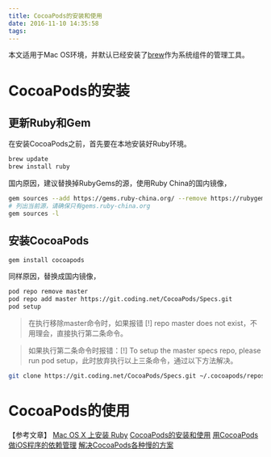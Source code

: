 ```yaml
---
title: CocoaPods的安装和使用
date: 2016-11-10 14:35:58
tags:
---
```

本文适用于Mac OS环境，并默认已经安装了[brew](http://brew.sh/index_zh-cn.html)作为系统组件的管理工具。

# CocoaPods的安装

## 更新Ruby和Gem

在安装CocoaPods之前，首先要在本地安装好Ruby环境。

```bash
brew update
brew install ruby
```

国内原因，建议替换掉RubyGems的源，使用Ruby China的国内镜像，

```bash
gem sources --add https://gems.ruby-china.org/ --remove https://rubygems.org/
# 列出当前源，请确保只有gems.ruby-china.org
gem sources -l
```

## 安装CocoaPods

```bash
gem install cocoapods
```

同样原因，替换成国内镜像，

```bash
pod repo remove master
pod repo add master https://git.coding.net/CocoaPods/Specs.git
pod setup
```

> 在执行移除master命令时，如果报错 [!] repo master does not exist，不用理会，直接执行第二条命令。

> 如果执行第二条命令时报错：[!] To setup the master specs repo, please run pod setup，此时放弃执行以上三条命令，通过以下方法解决。

```bash
git clone https://git.coding.net/CocoaPods/Specs.git ~/.cocoapods/repos/master
```

# CocoaPods的使用

【参考文章】
[Mac OS X 上安装 Ruby](https://github.com/ruby-china/homeland/wiki/Mac-OS-X-%E4%B8%8A%E5%AE%89%E8%A3%85-Ruby)
[CocoaPods的安装和使用](http://www.jianshu.com/p/effda8147b53)
[用CocoaPods做iOS程序的依赖管理](http://blog.devtang.com/2014/05/25/use-cocoapod-to-manage-ios-lib-dependency/)
[解决CocoaPods各种慢的方案](http://hyichao.github.io/ios/2015/12/06/cocoapods-slow.html)